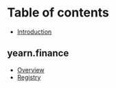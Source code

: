 # Table of contents

* [Introduction](README.md)

## yearn.finance
* [Overview](yearn.md)
* [Registry](smart-contract-integration/registry.md)
